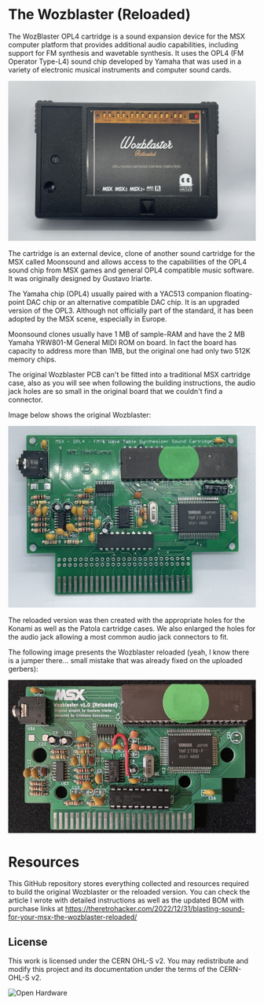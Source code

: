 # The Wozblaster (Reloaded)

The WozBlaster OPL4 cartridge is a sound expansion device for the MSX computer platform that provides additional audio capabilities, including support for FM synthesis and wavetable synthesis. It uses the OPL4 (FM Operator Type-L4) sound chip developed by Yamaha that was used in a variety of electronic musical instruments and computer sound cards. 

![cartridge](images/20230101_212224724_iOS%20(Medium).jpg)

The cartridge is an external device, clone of another sound cartridge for the MSX called Moonsound and allows access to the capabilities of the OPL4 sound chip from MSX games and general OPL4 compatible music software. It was originally designed by Gustavo Iriarte.

The Yamaha chip (OPL4) usually paired with a YAC513 companion floating-point DAC chip or an alternative compatible DAC chip. It is an upgraded version of the OPL3. Although not officially part of the standard, it has been adopted by the MSX scene, especially in Europe.

Moonsound clones usually have 1 MB of sample-RAM and have the 2 MB Yamaha YRW801-M General MIDI ROM on board.  In fact the board has capacity to address more than 1MB, but the original one had only two 512K memory chips.

The original Wozblaster PCB can't be fitted into a traditional MSX cartridge case, also as you will see when following the building instructions, the audio jack holes are so small in the original board that we couldn't find a connector.

Image below shows the original Wozblaster:

![Original](images/20230101_212444857_iOS%20(Medium).jpg)

The reloaded version was then created with the appropriate holes for the Konami as well as the Patola cartridge cases. We also enlarged the holes for the audio jack allowing a most common audio jack connectors to fit.

The following image presents the Wozblaster reloaded (yeah, I know there is a jumper there... small mistake that was already fixed on the uploaded gerbers):

![Reloaded](images/20221231_202714752_iOS%20(Medium).jpg)

# Resources

This GitHub repository stores everything collected and resources required to build the original Wozblaster or the reloaded version. You can check the article I wrote with detailed instructions as well as the updated BOM with purchase links at https://theretrohacker.com/2022/12/31/blasting-sound-for-your-msx-the-wozblaster-reloaded/

## License 

This work is licensed under the CERN OHL-S v2. You may redistribute and modify this project and its documentation under the terms of the CERN-OHL-S v2.

![Open Hardware](https://raw.githubusercontent.com/cristianoag/trh9000/main/Images/1024px-Open-source-hardware-logo.svg.png)